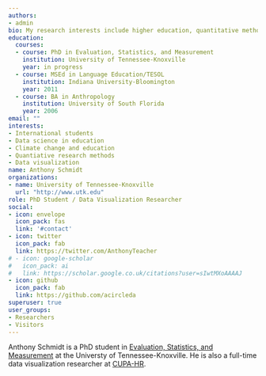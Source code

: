 ```yaml
---
authors:
- admin
bio: My research interests include higher education, quantitative methods, and data visualization.
education:
  courses:
  - course: PhD in Evaluation, Statistics, and Measurement
    institution: University of Tennessee-Knoxville
    year: in progress
  - course: MSEd in Language Education/TESOL
    institution: Indiana University-Bloomington
    year: 2011
  - course: BA in Anthropology
    institution: University of South Florida
    year: 2006
email: ""
interests:
- International students
- Data science in education
- Climate change and education
- Quantiative research methods
- Data visualization
name: Anthony Schmidt
organizations:
- name: University of Tennessee-Knoxville
  url: "http://www.utk.edu"
role: PhD Student / Data Visualization Researcher
social:
- icon: envelope
  icon_pack: fas
  link: '#contact'
- icon: twitter
  icon_pack: fab
  link: https://twitter.com/AnthonyTeacher
# - icon: google-scholar
#   icon_pack: ai
#   link: https://scholar.google.co.uk/citations?user=sIwtMXoAAAAJ
- icon: github
  icon_pack: fab
  link: https://github.com/acircleda
superuser: true
user_groups:
- Researchers
- Visitors
---
```


Anthony Schmidt is a PhD student in [Evaluation, Statistics, and Measurement](https://epc.utk.edu/evaluation-statistics-measurement/) at the Universty of Tennessee-Knoxville. He is also a full-time data visualization researcher at [CUPA-HR](http://www.cupahr.org/). 
